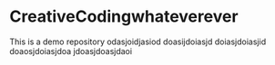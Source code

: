 # CreativeCodingwhateverever
This is a demo repository
odasjoidjasiod
doasijdoiasjd
doiasjdoiasjid
doaosjdoiasjdoa
jdoasjdoasjdaoi

